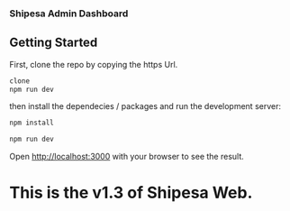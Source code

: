 
### Shipesa Admin Dashboard

## Getting Started

First, clone the repo by copying the https Url.  

```bash
clone 
npm run dev
```

then install the dependecies / packages and run the development server:

```bash
npm install

npm run dev
```

Open [http://localhost:3000](http://localhost:3000) with your browser to see the result.


# This is the v1.3 of Shipesa Web.